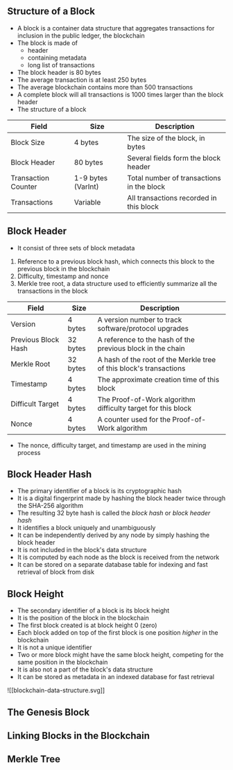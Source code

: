 ## Structure of a Block

- A block is a container data structure that aggregates transactions for inclusion in the public ledger, the blockchain
- The block is made of 
	- header
	- containing metadata
	- long list of transactions
- The block header is 80 bytes
- The average transaction is at least 250 bytes
- The average blockchain contains more than 500 transactions
- A complete block will all transactions is 1000 times larger than the block header
- The structure of a block

| Field | Size | Description |
|---|---|---|
| Block Size | 4 bytes | The size of the block, in bytes |
| Block Header | 80 bytes | Several fields form the block header |
| Transaction Counter | 1-9 bytes (VarInt) | Total number of transactions in the block |
| Transactions | Variable | All transactions recorded in this block |

## Block Header

- It consist of three sets of block metadata
1. Reference to a previous block hash, which connects this block to the previous block in the blockchain
2. Difficulty, timestamp and nonce
3. Merkle tree root, a data structure used to efficiently summarize all the transactions in the block

| Field | Size | Description |
|---|---|---|
| Version | 4 bytes | A version number to track software/protocol upgrades |
| Previous Block Hash | 32 bytes | A reference to the hash of the previous block in the chain |
| Merkle Root | 32 bytes | A hash of the root of the Merkle tree of this block's transactions |
| Timestamp | 4 bytes | The approximate creation time of this block |
| Difficult Target | 4 bytes | The Proof-of-Work algorithm difficulty target for this block |
| Nonce | 4 bytes | A counter used for the Proof-of-Work algorithm |

- The nonce, difficulty target, and timestamp are used in the mining process

## Block Header Hash

- The primary identifier of a block is its cryptographic hash
- It is a digital fingerprint made by hashing the block header twice through the SHA-256 algorithm
- The resulting 32 byte hash is called the *block hash* or *block header hash*
- It identifies a block uniquely and unambiguously
- It can be independently derived by any node by simply hashing the block header
- It is not included in the block's data structure
- It is computed by each node as the block is received from the network
- It can be stored on a separate database table for indexing and fast retrieval of block from disk

## Block Height

- The secondary identifier of a block is its block height
- It is the position of the block in the blockchain
- The first block created is at block height 0 (zero)
- Each block added on top of the first block is one position *higher* in the blockchain
- It is not a unique identifier
- Two or more block might have the same block height, competing for the same position in the blockchain
- It is also not a part of the block's data structure
- It can be stored as metadata in an indexed database for fast retrieval

![[blockchain-data-structure.svg]]

## The Genesis Block

## Linking Blocks in the Blockchain

## Merkle Tree